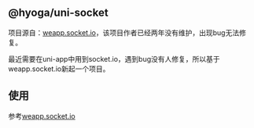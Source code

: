## @hyoga/uni-socket

项目源自：[weapp.socket.io](https://github.com/10cella/weapp.socket.io)，该项目作者已经两年没有维护，出现bug无法修复。

最近需要在uni-app中用到socket.io，遇到bug没有人修复，所以基于weapp.socket.io新起一个项目。

## 使用

参考[weapp.socket.io](https://github.com/10cella/weapp.socket.io)